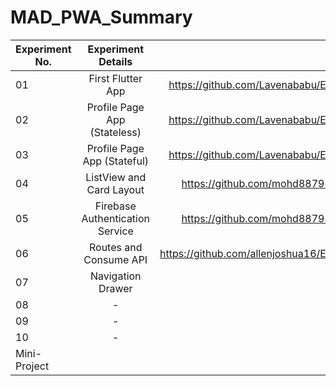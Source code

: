 # MAD_PWA_Summary

| Experiment No.| Experiment Details               | Github repo link                                            |
| ------------- |:-------------:                   | -----:                                                      |
| 01            | First Flutter App                |   https://github.com/Lavenababu/Exp1_MAD_lab.git            |
| 02            | Profile Page App (Stateless)     |   https://github.com/Lavenababu/Exp2_MAD_lab.git            |
| 03            | Profile Page App (Stateful)      |   https://github.com/Lavenababu/Exp3_MAD_lab.git            |
| 04            | ListView and Card Layout         |   https://github.com/mohd88798/Exp4_MAD_lab                                                    |
| 05            | Firebase Authentication Service  |   https://github.com/mohd88798/Exp5_MAD_lab                                                   |
| 06            | Routes and Consume API           |   https://github.com/allenjoshua16/Exp6_MAD_lab.git          |
| 07            | Navigation Drawer                |    link                                                     |
| 08            | -                                |    link                                                     |
| 09            | -                                |    link                                                     |
| 10            | -                                |    link                                                     |
| Mini-Project  |                                  |    link                                                     |
